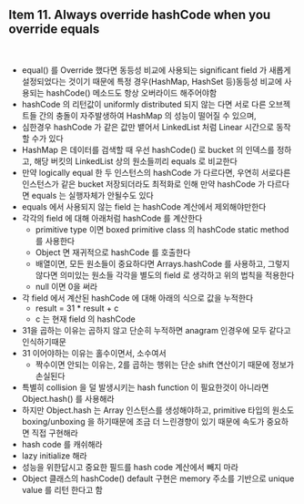 ## Item 11. Always override hashCode when you override equals
<br/>

* equal() 를 Override 했다면 동등성 비교에 사용되는 significant field 가 새롭게 설정되었다는 것이기 때문에 특정 경우(HashMap, HashSet 등)동등성 비교에 사용되는 hashCode() 메소드도 항상 오버라이드 해주어야함
* hashCode 의 리턴값이 uniformly distributed 되지 않는 다면 서로 다른 오브젝트들 간의 충돌이 자주발생하여 HashMap 의 성능이 떨어질 수 있으며, 
* 심한경우 hashCode 가 같은 값만 뱉어서 LinkedList 처럼 Linear 시간으로 동작할 수가 있다
* HashMap 은 데이터를 검색할 때 우선 hashCode() 로 bucket 의 인덱스를 정하고, 해당 버킷의 LinkedList 상의 원소들끼리 equals 로 비교한다
* 만약 logically equal 한 두 인스턴스의 hashCode 가 다르다면, 우연히 서로다른 인스턴스가 같은 bucket 저장되더라도 최적화로 인해 만약 hashCode 가 다르다면 equals 는 실행자체가 안될수도 있다
* equals 에서 사용되지 않는 field 는 hashCode 계산에서 제외해야만한다
* 각각의 field 에 대해 아래처럼 hashCode 를 계산한다
    * primitive type 이면 boxed primitive class 의 hashCode static method 를 사용한다
    * Object 면 재귀적으로 hashCode 를 호출한다
    * 배열이면, 모든 원소들이 중요하다면 Arrays.hashCode 를 사용하고, 그렇지 않다면 의미있는 원소들 각각을 별도의 field 로 생각하고 위의 법칙을 적용한다
    * null 이면 0을 써라
* 각 field 에서 계산된 hashCode 에 대해 아래의 식으로 값을 누적한다
    * result = 31 * result + c
    * c 는 현재 field 의 hashCode
* 31을 곱하는 이유는 곱하지 않고 단순히 누적하면 anagram 인경우에 모두 같다고 인식하기때문
* 31 이어야하는 이유는 홀수이면서, 소수여서
    * 짝수이면 안되는 이유는, 2를 곱하는 행위는 단순 shift 연산이기 때문에 정보가 손실된다
* 특별히 collision 을 덜 발생시키는 hash function 이 필요한것이 아니라면 Object.hash() 를 사용해라
* 하지만 Object.hash 는 Array 인스턴스를 생성해야하고, primitive 타입의 원소도 boxing/unboxing 을 하기때문에 조금 더 느린경향이 있기 때문에 속도가 중요하면 직접 구현해라
* hash code 를 캐쉬해라
* lazy initialize 해라
* 성능을 위한답시고 중요한 필드를 hash code 계산에서 빼지 마라
* Object 클래스의 hashCode() default 구현은 memory 주소를 기반으로 unique value 를 리턴 한다고 함

